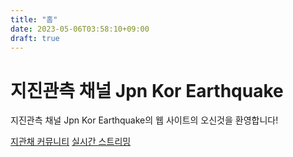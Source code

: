 ```yaml
---
title: "홈"
date: 2023-05-06T03:58:10+09:00
draft: true
---
```

# 지진관측 채널 Jpn Kor Earthquake

지진관측 채널 Jpn Kor Earthquake의 웹 사이트의 오신것을 환영합니다!

[지관채 커뮤니티](https://discord.gg/RDrkKNnYC3 "asd") [실시간 스트리밍](https://www.youtube.com/@jke/streams)
